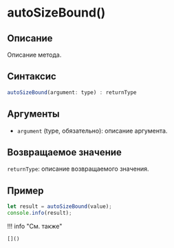 # autoSizeBound()

## Описание
Описание метода.

## Синтаксис
```javascript
autoSizeBound(argument: type) : returnType
```

## Аргументы
- `argument` (type, обязательно): описание аргумента.

## Возвращаемое значение
`returnType`: описание возвращаемого значения.

## Пример
```javascript linenums="1"
let result = autoSizeBound(value);
console.info(result);
```

!!! info "См. также"

    []()

